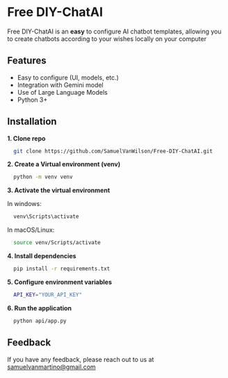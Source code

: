 
# Free DIY-ChatAI

Free DIY-ChatAI is an **easy** to configure AI chatbot templates, allowing you to create chatbots according to your wishes locally on your computer
## Features

- Easy to configure (UI, models, etc.)
- Integration with Gemini model
- Use of Large Language Models
- Python 3+

## Installation


**1. Clone repo**
```bash
  git clone https://github.com/SamuelVanWilson/Free-DIY-ChatAI.git
```

**2. Create a Virtual environment (venv)**
```bash
  python -m venv venv
```

**3. Activate the virtual environment**

In windows:
```bash
  venv\Scripts\activate
```

In macOS/Linux:
```bash
  source venv/Scripts/activate
```

**4. Install dependencies**
```bash
  pip install -r requirements.txt
```

**5. Configure environment variables**
```bash
  API_KEY="YOUR_API_KEY"
```

**6. Run the application**
```bash
  python api/app.py
```
## Feedback

If you have any feedback, please reach out to us at samuelvanmartino@gmail.com

